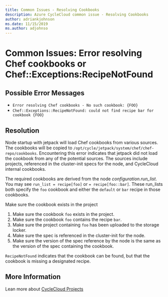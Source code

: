 ```yaml
---
title: Common Issues - Resolving Cookbooks
description: Azure CycleCloud common issue - Resolving Cookbooks
author: adriankjohnson
ms.date: 11/15/2019
ms.author: adjohnso
---
```

# Common Issues: Error resolving Chef cookbooks or Chef::Exceptions:RecipeNotFound

## Possible Error Messages

- `Error resolving Chef cookbooks - No such cookbook: {FOO}`
- `Chef::Exceptions::RecipeNotFound: could not find recipe bar for cookbook {FOO}`

## Resolution

Node startup with jetpack will load Chef cookbooks from various sources. The cookbooks will be copied to `/opt/cycle/jetpack/system/chef/chef-repo/cookbooks`. Encountering this error indicates that jetpack did not load the cookbook from any of the potential sources. The sources include projects, referenced in the cluster-init specs for the node, and CycleCloud internal cookbooks.

The required cookbooks are derived from the node _configuration.run_list_. You may see `run_list = recipe[foo]` or `= recipe[foo::bar]`. These run_lists both specify the `foo` cookbook and either the `default` or `bar` recipe in those cookbooks.

Make sure the cookbook exists in the project

1. Make sure the cookbook `foo` exists in the project.
1. Make sure the cookbook `foo` contains the recipe `bar`.
1. Make sure the project containing `foo` has been uploaded to the storage locker.
1. Make sure the spec is referenced in the cluster-init for the node.
1. Make sure the version of the spec reference by the node is the same as the version of the spec containing the cookbook.

`RecipeNotFound` indicates that the cookbook can be found, but that the cookbook is missing a designated recipe.

## More Information

Lean more about [CycleCloud Projects](../projects.md)

